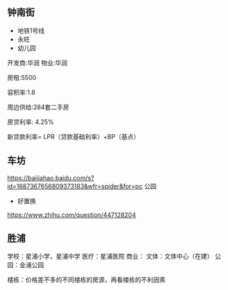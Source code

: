 ## 钟南街
- 地铁1号线
- 永旺
- 幼儿园
  
开发商:华润 
物业:华润 

房租:5500

容积率:1.8

周边供给:284套二手房

房贷利率: 4.25%

新贷款利率= LPR（贷款基础利率）+BP（基点）

## 车坊

https://baijiahao.baidu.com/s?id=1687367656809373183&wfr=spider&for=pc
公园


* 好置换

https://www.zhihu.com/question/447128204

## 胜浦
学校：星浦小学，星浦中学
医疗：星浦医院
商业：
文体：文体中心（在建）
公园：金浦公园

楼栋：价格差不多的不同楼栋的房源，再看楼栋的不利因素

